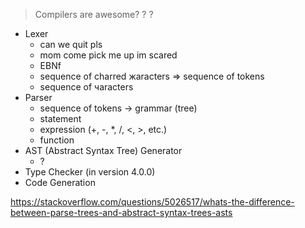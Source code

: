 > Compilers are awesome? ? ? 


- Lexer
    - can we quit pls
    - mom come pick me up im scared
    - EBNf
    - sequence of charred жaracters => sequence of tokens
    - sequence of чaracters
- Parser
    - sequence of tokens -> grammar (tree)
    - statement
    - expression (+, -, \*, /, <, >, etc.)
    - function
- AST (Abstract Syntax Tree) Generator
    - ?
- Type Checker (in version 4.0.0)
- Code Generation

https://stackoverflow.com/questions/5026517/whats-the-difference-between-parse-trees-and-abstract-syntax-trees-asts